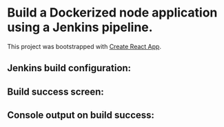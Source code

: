 # Build a Dockerized node application using a Jenkins pipeline.

This project was bootstrapped with [Create React App](https://github.com/facebook/create-react-app).

## Jenkins build configuration:



## Build success screen:




## Console output on build success:
